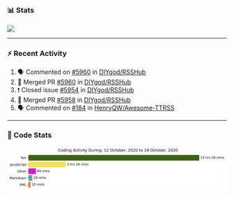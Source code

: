 ### :bar_chart: Stats

<a href="#">
  <img align="center" src="https://github-readme-stats.vercel.app/api?username=henryqw&count_private=true&show_icons=true" />
</a>
<!-- <a href="#">
  <img align="center" src="https://github-readme-stats-git-master.henryqw.vercel.app/api/top-langs/?username=HenryQW&layout=compact" />
</a> -->

---

### :zap: Recent Activity

<!--START_SECTION:activity-->

1. 🗣 Commented on [#5960](https://github.com/DIYgod/RSSHub/issues/5960) in [DIYgod/RSSHub](https://github.com/DIYgod/RSSHub)
2. 🎉 Merged PR [#5960](https://github.com/DIYgod/RSSHub/pull/5960) in [DIYgod/RSSHub](https://github.com/DIYgod/RSSHub)
3. ❗️ Closed issue [#5954](https://github.com/DIYgod/RSSHub/issues/5954) in [DIYgod/RSSHub](https://github.com/DIYgod/RSSHub)
4. 🎉 Merged PR [#5958](https://github.com/DIYgod/RSSHub/pull/5958) in [DIYgod/RSSHub](https://github.com/DIYgod/RSSHub)
5. 🗣 Commented on [#184](https://github.com/HenryQW/Awesome-TTRSS/issues/184) in [HenryQW/Awesome-TTRSS](https://github.com/HenryQW/Awesome-TTRSS)
<!--END_SECTION:activity-->

---

### :calendar: Code Stats

![WakaTime](https://github.com/HenryQW/HenryQW/blob/master/images/stat.svg)

